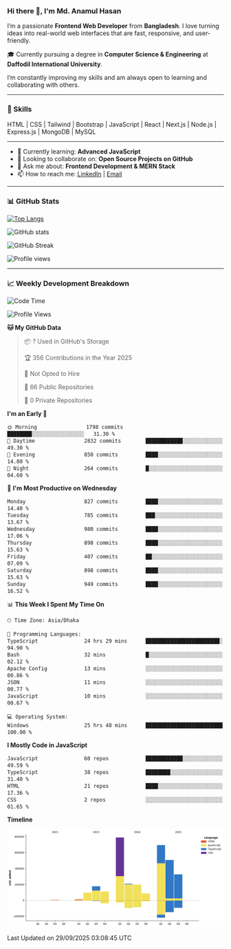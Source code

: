 ### Hi there 👋, I'm Md. Anamul Hasan

I’m a passionate **Frontend Web Developer** from **Bangladesh**. I love turning ideas into real-world web interfaces that are fast, responsive, and user-friendly.

🎓 Currently pursuing a degree in **Computer Science & Engineering** at **Daffodil International University**.

I’m constantly improving my skills and am always open to learning and collaborating with others.

---

### 🚀 Skills
HTML | CSS | Tailwind | Bootstrap | JavaScript | React | Next.js | Node.js | Express.js | MongoDB | MySQL 

---

- 🌱 Currently learning: **Advanced JavaScript**
- 👯 Looking to collaborate on: **Open Source Projects on GitHub**
- 💬 Ask me about: **Frontend Development & MERN Stack**
- 📫 How to reach me: [LinkedIn](https://www.linkedin.com/in/mdanamulhasan201) | [Email](mailto:anamulhasan3625@gmail.com)

---

### 📊 GitHub Stats

[![Top Langs](https://github-readme-stats.vercel.app/api/top-langs/?username=mdanamulhasan201&layout=compact)](https://github.com/anuraghazra/github-readme-stats)

![GitHub stats](https://github-readme-stats.vercel.app/api?username=mdanamulhasan201&show_icons=true&count_private=true&theme=tokyonight)

![GitHub Streak](https://streak-stats.demolab.com?user=mdanamulhasan201&theme=tokyonight)

![Profile views](https://gpvc.arturio.dev/mdanamulhasan201)

---

### 📈 Weekly Development Breakdown

<!--START_SECTION:waka-->
![Code Time](http://img.shields.io/badge/Code%20Time-758%20hrs%2039%20mins-blue)

![Profile Views](http://img.shields.io/badge/Profile%20Views-1-blue)

**🐱 My GitHub Data** 

> 📦 ? Used in GitHub's Storage 
 > 
> 🏆 356 Contributions in the Year 2025
 > 
> 🚫 Not Opted to Hire
 > 
> 📜 66 Public Repositories 
 > 
> 🔑 0 Private Repositories 
 > 
**I'm an Early 🐤** 

```text
🌞 Morning                1798 commits        ████████░░░░░░░░░░░░░░░░░   31.30 % 
🌆 Daytime                2832 commits        ████████████░░░░░░░░░░░░░   49.30 % 
🌃 Evening                850 commits         ████░░░░░░░░░░░░░░░░░░░░░   14.80 % 
🌙 Night                  264 commits         █░░░░░░░░░░░░░░░░░░░░░░░░   04.60 % 
```
📅 **I'm Most Productive on Wednesday** 

```text
Monday                   827 commits         ████░░░░░░░░░░░░░░░░░░░░░   14.40 % 
Tuesday                  785 commits         ███░░░░░░░░░░░░░░░░░░░░░░   13.67 % 
Wednesday                980 commits         ████░░░░░░░░░░░░░░░░░░░░░   17.06 % 
Thursday                 898 commits         ████░░░░░░░░░░░░░░░░░░░░░   15.63 % 
Friday                   407 commits         ██░░░░░░░░░░░░░░░░░░░░░░░   07.09 % 
Saturday                 898 commits         ████░░░░░░░░░░░░░░░░░░░░░   15.63 % 
Sunday                   949 commits         ████░░░░░░░░░░░░░░░░░░░░░   16.52 % 
```


📊 **This Week I Spent My Time On** 

```text
🕑︎ Time Zone: Asia/Dhaka

💬 Programming Languages: 
TypeScript               24 hrs 29 mins      ████████████████████████░   94.90 % 
Bash                     32 mins             █░░░░░░░░░░░░░░░░░░░░░░░░   02.12 % 
Apache Config            13 mins             ░░░░░░░░░░░░░░░░░░░░░░░░░   00.86 % 
JSON                     11 mins             ░░░░░░░░░░░░░░░░░░░░░░░░░   00.77 % 
JavaScript               10 mins             ░░░░░░░░░░░░░░░░░░░░░░░░░   00.67 % 

💻 Operating System: 
Windows                  25 hrs 48 mins      █████████████████████████   100.00 % 
```

**I Mostly Code in JavaScript** 

```text
JavaScript               60 repos            ████████████░░░░░░░░░░░░░   49.59 % 
TypeScript               38 repos            ████████░░░░░░░░░░░░░░░░░   31.40 % 
HTML                     21 repos            ████░░░░░░░░░░░░░░░░░░░░░   17.36 % 
CSS                      2 repos             ░░░░░░░░░░░░░░░░░░░░░░░░░   01.65 % 
```



**Timeline**

![Lines of Code chart](https://raw.githubusercontent.com/mdanamulhasan201/mdanamulhasan201/main/assets/bar_graph.png)


 Last Updated on 29/09/2025 03:08:45 UTC
<!--END_SECTION:waka-->
